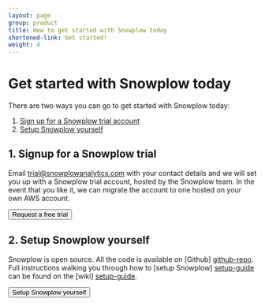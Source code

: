 ```yaml
---
layout: page
group: product
title: How to get started with Snowplow today
shortened-link: Get started!
weight: 4
---
```


# Get started with Snowplow today

There are two ways you can go to get started with Snowplow today:

1. [Sign up for a Snowplow trial account](#trial)
2. [Setup Snowplow yourself](#diy)

<div class="html">
	<a name="trial"><h2>1. Signup for a Snowplow trial</h2></a> 
</div>

Email [trial@snowplowanalytics.com](mailto:trial@snowplowanalytics.com) with your contact details and we will set you up with a Snowplow trial account, hosted by the Snowplow team. In the event that you like it, we can migrate the account to one hosted on your own AWS account.

<div class="html">
<a href="/about/index.html">
	<button class="btn btn-large btn-primary" type="button">Request a free trial</button>
</a>


<a name="diy"><h2>2. Setup Snowplow yourself</h2></a> 
</div>

Snowplow is open source. All the code is available on [Github] [github-repo]. Full instructions walking you through how to [setup Snowplow] [setup-guide] can be found on the [wiki] [setup-guide].

<div class="html">
	<a href="https://github.com/snowplow/snowplow/wiki/Setting-up-Snowplow">
		<button class="btn btn-large btn-primary" type="button">Setup Snowplow yourself</button>
	</a>
</div>


[setup-guide]: https://github.com/snowplow/snowplow/wiki/Setting-up-Snowplow
[technical-documentation]: https://github.com/snowplow/snowplow/wiki/Snowplow-technical-documentation
[github-repo]: https://github.com/snowplow/snowplow
[tech-architecture]: /technology/index.html
[pro-services]: /services/index.html
[contact-us]: /about/index.html
[aws]: http://aws.amazon.com/
[github-repo]: https://github.com/snowplow/snowplow
[analytics-cookbook]: /analytics/index.html
[blog]: /blog.html